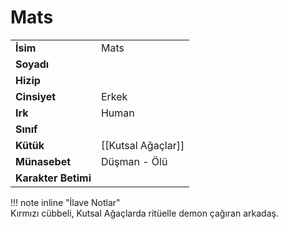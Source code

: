 # Mats   
|  |  |  
|---|---|  
| **İsim** | Mats |  
| **Soyadı** |  |  
| **Hizip** |  |  
| **Cinsiyet** | Erkek |  
| **Irk** | Human |  
| **Sınıf** |  |  
| **Kütük** | [[Kutsal Ağaçlar]] |  
| **Münasebet** | Düşman - Ölü |  
| **Karakter Betimi** |  |  
  
  
!!! note inline "İlave Notlar"  
	Kırmızı cübbeli, Kutsal Ağaçlarda ritüelle demon çağıran arkadaş.  
  
  
